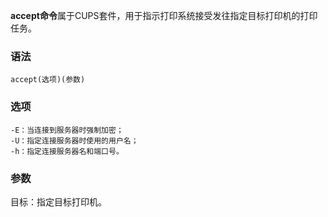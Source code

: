 **accept命令**属于CUPS套件，用于指示打印系统接受发往指定目标打印机的打印任务。

### 语法  

```
accept(选项)(参数)
```

### 选项  

```
-E：当连接到服务器时强制加密；
-U：指定连接服务器时使用的用户名；
-h：指定连接服务器名和端口号。
```

### 参数  

目标：指定目标打印机。